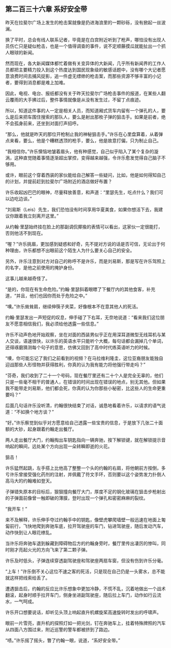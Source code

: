 ## 第二百三十六章 系好安全带
昨天在拉斐尔广场上发生的枪击案就像是扔进海浪里的一颗砂砾，没有掀起一丝波澜。

换了平时，总会有线人联系记者，毕竟是在白宫附近听到了枪声，哪怕没有出现人员伤亡只是疑似枪击，也是一个值得调查的事件，说不定顺藤摸瓜就能扯出一个抓人眼球的新闻。

然而现在，各大新闻媒体都忙着做有关变异体的大新闻，几乎所有新闻界的工作人员都把主要精力投入到这个热度达到国民现象级的敏感话题中，没有哪个大记者愿意浪费时间去捕风捉影，追一件虚无缥缈的枪击案，而那些资源不够丰富的小记者，要得到消息都是难上加难。

因此，电视、电台、报纸都没有关于昨天拉斐尔广场枪击事件的报道，在某些人翻云覆雨的大手拂过后，整件事情就像是从没有发生过，不留丁点痕迹。

所以，知道这件事的人一定是相关人员，而知道厢式货车内留有一个弹孔的人，要么是后来把车围住搜索的那队人，要么是射出那枚子弹的狙击手。如果是前者，绝不会孤身前来，还坐到对面打声招呼。

“那么，他就是昨天的那位开枪制止我的神秘狙击手。”许乐在心里盘算着，从着弹点来看，要么，他是个糟糕透顶的枪手，要么，他是故意打偏，只为制止自己。

“我相信你。”许乐懊恼地皱着眉头，他有种感觉，自己似乎陷入了某个复杂的漩涡，这种直觉随着事情逐渐超出掌控，变得越来越强，令许乐愈发觉得自己脑子不够用。

或许，眼前这个穿着西装的家伙能给自己解答一些疑问，比如，他是如何得知自己的计划，并提前赶到拉斐尔广场附近的酒店做好布置？

许乐收起凶巴巴的眼神，尽量释放善意，和声道：“里瑟先生，吃点什么？我们可以边吃边谈。”

“刘易斯（Leis）先生，我们恐怕没有时间享用华夏美食，如果你想活下去，我建议你跟着我立刻离开这里。”

从约翰·里瑟始终挂在脸上的那副调侃揶揄的表情可以看出，这家伙一定很能打，否则他活不到现在。

“喔？”许乐挑眉，更加感到疑惑和好奇，先不提对方说的话是否可信，无论出于何种理由，许乐都想不出眼前这个陌生人为什么要关心自己的安全。

另外，许乐注意到对方对自己的称呼不是许乐，而是刘易斯，那是写在许乐驾照上的名字，是他之前使用的掩护身份。

这事儿越来越奇怪了。

“是的，你现在有生命危险。”约翰·里瑟斜着眼瞟了下餐厅内的其他食客，补充道，“并且，他们也因你而处于危险之中。”

“噢。”许乐耸耸肩，继续伸筷子夹菜，好像根本不在意其他人的死活。

约翰·里瑟发出一声短促的叹息，伸手碰了下右耳，无奈地说道：“看来我们这位朋友不愿意相信我们，我必须给他透露一些信息。”

许乐不动声色地开始观察，坐在对面的西装男似乎正在用深耳道微型无线耳机与某人交谈，语速很快，以许乐的英语水平只能听个大概，每句话都会漏掉几个单词，还得琢磨猜测每个句子的意思，仿佛又回到了高中时代练英语听力的时候。

“噢，你可能忘记了我们之前看到的视频？在马拉维利隆圭，这位亚裔朋友能独自迎战那些人形怪物并获得胜利，你真的认为我有能力将他强行带走吗？”

“芬奇，我们收到了二十一个号码，现在餐厅里还有二十个人是完全无辜的，他们只是一些毫不相干的普通人，在错误的时间出现在错误的地点，别无其他。但如果我不能带走刘易斯，他们都会死，你真的认为你那些小秘密，比这些人的生命更重要吗？”

后面几句话许乐没听清，约翰很快结束了对话，诚恳地看着许乐，以请求的语气说道：“不如换个地方谈？”

“好。”许乐察觉到似乎对方愿意给自己透露一些宝贵的信息，于是放下几张二十面额的大钞，起身跟着约翰走出餐厅。

两人走出餐厅大门，约翰掏出车钥匙指向一辆奔驰，按下解锁键，就在解锁提示音响起的瞬间，远处某个方向出现一朵转瞬即逝的火花。

狙击！

许乐猛然起跳，左手搭上比他高了整整一个头的约翰的右肩，将他朝前方按倒，多亏许乐曾接受强化药剂的注射，并佩戴了符文手环，否则要以这个姿势发力扑倒人高马大的约翰难如登天。

子弹错失原本的目标后，狠狠撞向餐厅大门，厚度不足的钢化玻璃在狙击步枪射出的子弹面前像曾一触即破的薄膜，登时出现一个弹孔和密密麻麻的裂纹。

“我开车！”

来不及解释，许乐伸手夺过约翰手中的钥匙，像壁虎攀爬墙壁一般迅速在地面上匍匐前行，飞快地爬到奔驰车底，拉开驾驶座的车门，钻进驾驶座，随后发动汽车，动作快到让人眼花缭乱。

当许乐将奔驰车退到躲藏到障碍物后方的约翰身旁时，餐厅里传出凄厉的惨叫，同时刚才亮起火光的方向飞来了第二颗子弹。

许乐及时低头，子弹连续穿透副驾驶座和驾驶座两扇车窗，但没有伤到许乐分毫。

“上车！”许乐倒不关心这位不速之客的死活，只是现在自己仍是一头雾水，总不能就这样把线索给丢了。

遭遇狙击后，约翰的反应比许乐想象中更加冷静，不慌不乱，沉着地做出一个战术翻滚，起身时顺手拉开车门，侧身坐进副驾驶座，随后拉上车门，动作如行云流水，一气呵成。

许乐开口想要说话，却听见头顶上响起直升机螺旋桨高速旋转时发出的呼啸声。

眼前一片雪亮，直升机的探照灯如一把光剑，钉在奔驰车上，挂着特殊牌照的汽车从四面八方围过来，附近巡警的警车都被挤到了路边。

“啧。”许乐摇了摇头，瞥了约翰一眼，说道，“系好安全带。”

